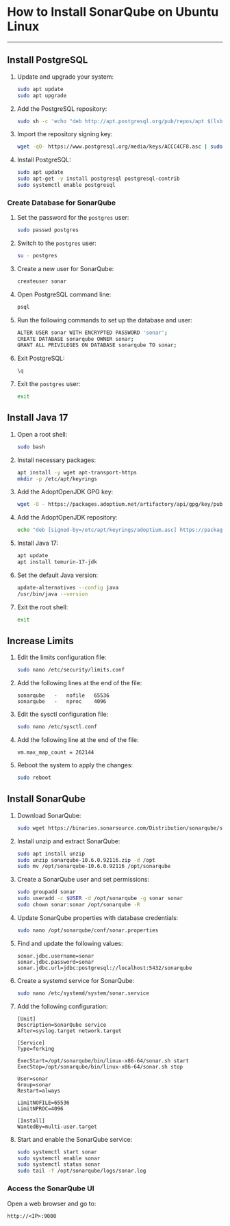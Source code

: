 # How to Install SonarQube on Ubuntu Linux

---

## Install PostgreSQL 

1. Update and upgrade your system:
    ```bash
    sudo apt update
    sudo apt upgrade
    ```

2. Add the PostgreSQL repository:
    ```bash
    sudo sh -c 'echo "deb http://apt.postgresql.org/pub/repos/apt $(lsb_release -cs)-pgdg main" > /etc/apt/sources.list.d/pgdg.list'
    ```

3. Import the repository signing key:
    ```bash
    wget -qO- https://www.postgresql.org/media/keys/ACCC4CF8.asc | sudo tee /etc/apt/trusted.gpg.d/pgdg.asc &>/dev/null
    ```

4. Install PostgreSQL:
    ```bash
    sudo apt update
    sudo apt-get -y install postgresql postgresql-contrib
    sudo systemctl enable postgresql
    ```

### Create Database for SonarQube

1. Set the password for the `postgres` user:
    ```bash
    sudo passwd postgres
    ```

2. Switch to the `postgres` user:
    ```bash
    su - postgres
    ```

3. Create a new user for SonarQube:
    ```bash
    createuser sonar
    ```

4. Open PostgreSQL command line:
    ```bash
    psql 
    ```

5. Run the following commands to set up the database and user:
    ```bash
    ALTER USER sonar WITH ENCRYPTED PASSWORD 'sonar';
    CREATE DATABASE sonarqube OWNER sonar;
    GRANT ALL PRIVILEGES ON DATABASE sonarqube TO sonar;
    ```

6. Exit PostgreSQL:
    ```bash
    \q
    ```

7. Exit the `postgres` user:
    ```bash
    exit
    ```


## Install Java 17

1. Open a root shell:
    ```bash
    sudo bash
    ```

2. Install necessary packages:
    ```bash
    apt install -y wget apt-transport-https
    mkdir -p /etc/apt/keyrings
    ```

3. Add the AdoptOpenJDK GPG key:
    ```bash
    wget -O - https://packages.adoptium.net/artifactory/api/gpg/key/public | tee /etc/apt/keyrings/adoptium.asc
    ```

4. Add the AdoptOpenJDK repository:
    ```bash
    echo "deb [signed-by=/etc/apt/keyrings/adoptium.asc] https://packages.adoptium.net/artifactory/deb $(awk -F= '/^VERSION_CODENAME/{print$2}' /etc/os-release) main" | tee /etc/apt/sources.list.d/adoptium.list
    ```

5. Install Java 17:
    ```bash
    apt update
    apt install temurin-17-jdk
    ```

6. Set the default Java version:
    ```bash
    update-alternatives --config java
    /usr/bin/java --version
    ```

7. Exit the root shell:
    ```bash
    exit
    ```

## Increase Limits

1. Edit the limits configuration file:
    ```bash
    sudo nano /etc/security/limits.conf
    ```

2. Add the following lines at the end of the file:
    ```
    sonarqube   -   nofile   65536
    sonarqube   -   nproc    4096
    ```

3. Edit the sysctl configuration file:
    ```bash
    sudo nano /etc/sysctl.conf
    ```

4. Add the following line at the end of the file:
    ```
    vm.max_map_count = 262144
    ```

5. Reboot the system to apply the changes:
    ```bash
    sudo reboot
    ```

## Install SonarQube

1. Download SonarQube:
    ```bash
    sudo wget https://binaries.sonarsource.com/Distribution/sonarqube/sonarqube-10.6.0.92116.zip
    ```

2. Install unzip and extract SonarQube:
    ```bash
    sudo apt install unzip
    sudo unzip sonarqube-10.6.0.92116.zip -d /opt
    sudo mv /opt/sonarqube-10.6.0.92116 /opt/sonarqube
    ```

3. Create a SonarQube user and set permissions:
    ```bash
    sudo groupadd sonar
    sudo useradd -c $USER -d /opt/sonarqube -g sonar sonar
    sudo chown sonar:sonar /opt/sonarqube -R
    ```

4. Update SonarQube properties with database credentials:
    ```bash
    sudo nano /opt/sonarqube/conf/sonar.properties
    ```

5. Find and update the following values:
    ```
    sonar.jdbc.username=sonar
    sonar.jdbc.password=sonar
    sonar.jdbc.url=jdbc:postgresql://localhost:5432/sonarqube
    ```

6. Create a systemd service for SonarQube:
    ```bash
    sudo nano /etc/systemd/system/sonar.service
    ```

7. Add the following configuration:
    ```
    [Unit]
    Description=SonarQube service
    After=syslog.target network.target

    [Service]
    Type=forking

    ExecStart=/opt/sonarqube/bin/linux-x86-64/sonar.sh start
    ExecStop=/opt/sonarqube/bin/linux-x86-64/sonar.sh stop

    User=sonar
    Group=sonar
    Restart=always

    LimitNOFILE=65536
    LimitNPROC=4096

    [Install]
    WantedBy=multi-user.target
    ```

8. Start and enable the SonarQube service:
    ```bash
    sudo systemctl start sonar
    sudo systemctl enable sonar
    sudo systemctl status sonar
    sudo tail -f /opt/sonarqube/logs/sonar.log
    ```

### Access the SonarQube UI

Open a web browser and go to:
```
http://<IP>:9000
```
